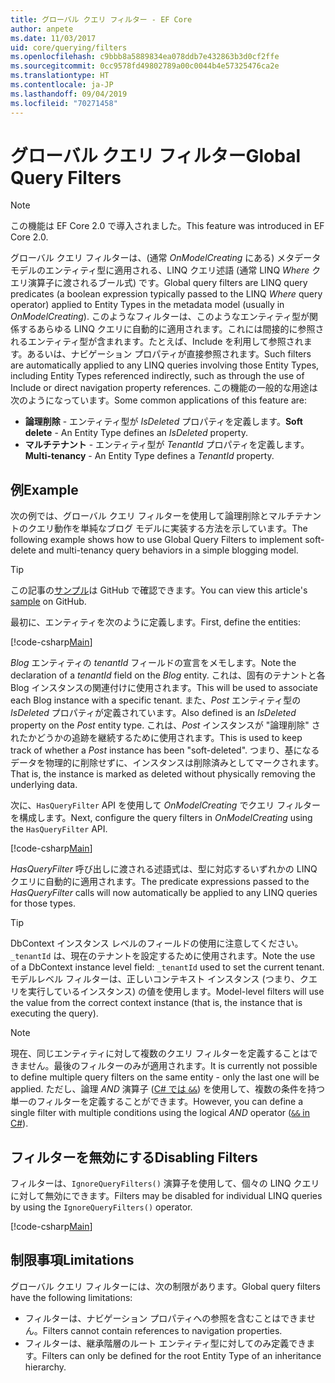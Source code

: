 ```yaml
---
title: グローバル クエリ フィルター - EF Core
author: anpete
ms.date: 11/03/2017
uid: core/querying/filters
ms.openlocfilehash: c9bbb8a5889834ea078ddb7e432863b3d0cf2ffe
ms.sourcegitcommit: 0cc9578fd49802789a00c0044b4e57325476ca2e
ms.translationtype: HT
ms.contentlocale: ja-JP
ms.lasthandoff: 09/04/2019
ms.locfileid: "70271458"
---
```

# <a name="global-query-filters"></a><span data-ttu-id="b8ca9-102">グローバル クエリ フィルター</span><span class="sxs-lookup"><span data-stu-id="b8ca9-102">Global Query Filters</span></span>

> [!NOTE]
> <span data-ttu-id="b8ca9-103">この機能は EF Core 2.0 で導入されました。</span><span class="sxs-lookup"><span data-stu-id="b8ca9-103">This feature was introduced in EF Core 2.0.</span></span>

<span data-ttu-id="b8ca9-104">グローバル クエリ フィルターは、(通常 *OnModelCreating* にある) メタデータ モデルのエンティティ型に適用される、LINQ クエリ述語 (通常 LINQ *Where* クエリ演算子に渡されるブール式) です。</span><span class="sxs-lookup"><span data-stu-id="b8ca9-104">Global query filters are LINQ query predicates (a boolean expression typically passed to the LINQ *Where* query operator) applied to Entity Types in the metadata model (usually in *OnModelCreating*).</span></span> <span data-ttu-id="b8ca9-105">このようなフィルターは、このようなエンティティ型が関係するあらゆる LINQ クエリに自動的に適用されます。これには間接的に参照されるエンティティ型が含まれます。たとえば、Include を利用して参照されます。あるいは、ナビゲーション プロパティが直接参照されます。</span><span class="sxs-lookup"><span data-stu-id="b8ca9-105">Such filters are automatically applied to any LINQ queries involving those Entity Types, including Entity Types referenced indirectly, such as through the use of Include or direct navigation property references.</span></span> <span data-ttu-id="b8ca9-106">この機能の一般的な用途は次のようになっています。</span><span class="sxs-lookup"><span data-stu-id="b8ca9-106">Some common applications of this feature are:</span></span>

* <span data-ttu-id="b8ca9-107">**論理削除** - エンティティ型が *IsDeleted* プロパティを定義します。</span><span class="sxs-lookup"><span data-stu-id="b8ca9-107">**Soft delete** - An Entity Type defines an *IsDeleted* property.</span></span>
* <span data-ttu-id="b8ca9-108">**マルチテナント** - エンティティ型が *TenantId* プロパティを定義します。</span><span class="sxs-lookup"><span data-stu-id="b8ca9-108">**Multi-tenancy** - An Entity Type defines a *TenantId* property.</span></span>

## <a name="example"></a><span data-ttu-id="b8ca9-109">例</span><span class="sxs-lookup"><span data-stu-id="b8ca9-109">Example</span></span>

<span data-ttu-id="b8ca9-110">次の例では、グローバル クエリ フィルターを使用して論理削除とマルチテナントのクエリ動作を単純なブログ モデルに実装する方法を示しています。</span><span class="sxs-lookup"><span data-stu-id="b8ca9-110">The following example shows how to use Global Query Filters to implement soft-delete and multi-tenancy query behaviors in a simple blogging model.</span></span>

> [!TIP]
> <span data-ttu-id="b8ca9-111">この記事の[サンプル](https://github.com/aspnet/EntityFramework.Docs/tree/master/samples/core/QueryFilters)は GitHub で確認できます。</span><span class="sxs-lookup"><span data-stu-id="b8ca9-111">You can view this article's [sample](https://github.com/aspnet/EntityFramework.Docs/tree/master/samples/core/QueryFilters) on GitHub.</span></span>

<span data-ttu-id="b8ca9-112">最初に、エンティティを次のように定義します。</span><span class="sxs-lookup"><span data-stu-id="b8ca9-112">First, define the entities:</span></span>

[!code-csharp[Main](../../../samples/core/QueryFilters/Program.cs#Entities)]

<span data-ttu-id="b8ca9-113">_Blog_ エンティティの _tenantId_ フィールドの宣言をメモします。</span><span class="sxs-lookup"><span data-stu-id="b8ca9-113">Note the declaration of a _tenantId_ field on the _Blog_ entity.</span></span> <span data-ttu-id="b8ca9-114">これは、固有のテナントと各 Blog インスタンスの関連付けに使用されます。</span><span class="sxs-lookup"><span data-stu-id="b8ca9-114">This will be used to associate each Blog instance with a specific tenant.</span></span> <span data-ttu-id="b8ca9-115">また、_Post_ エンティティ型の _IsDeleted_ プロパティが定義されています。</span><span class="sxs-lookup"><span data-stu-id="b8ca9-115">Also defined is an _IsDeleted_ property on the _Post_ entity type.</span></span> <span data-ttu-id="b8ca9-116">これは、_Post_ インスタンスが "論理削除" されたかどうかの追跡を継続するために使用されます。</span><span class="sxs-lookup"><span data-stu-id="b8ca9-116">This is used to keep track of whether a _Post_ instance has been "soft-deleted".</span></span> <span data-ttu-id="b8ca9-117">つまり、基になるデータを物理的に削除せずに、インスタンスは削除済みとしてマークされます。</span><span class="sxs-lookup"><span data-stu-id="b8ca9-117">That is, the instance is marked as deleted without physically removing the underlying data.</span></span>

<span data-ttu-id="b8ca9-118">次に、`HasQueryFilter` API を使用して _OnModelCreating_ でクエリ フィルターを構成します。</span><span class="sxs-lookup"><span data-stu-id="b8ca9-118">Next, configure the query filters in _OnModelCreating_ using the `HasQueryFilter` API.</span></span>

[!code-csharp[Main](../../../samples/core/QueryFilters/Program.cs#Configuration)]

<span data-ttu-id="b8ca9-119">_HasQueryFilter_ 呼び出しに渡される述語式は、型に対応するいずれかの LINQ クエリに自動的に適用されます。</span><span class="sxs-lookup"><span data-stu-id="b8ca9-119">The predicate expressions passed to the _HasQueryFilter_ calls will now automatically be applied to any LINQ queries for those types.</span></span>

> [!TIP]
> <span data-ttu-id="b8ca9-120">DbContext インスタンス レベルのフィールドの使用に注意してください。`_tenantId` は、現在のテナントを設定するために使用されます。</span><span class="sxs-lookup"><span data-stu-id="b8ca9-120">Note the use of a DbContext instance level field: `_tenantId` used to set the current tenant.</span></span> <span data-ttu-id="b8ca9-121">モデルレベル フィルターは、正しいコンテキスト インスタンス (つまり、クエリを実行しているインスタンス) の値を使用します。</span><span class="sxs-lookup"><span data-stu-id="b8ca9-121">Model-level filters will use the value from the correct context instance (that is, the instance that is executing the query).</span></span>

> [!NOTE]
> <span data-ttu-id="b8ca9-122">現在、同じエンティティに対して複数のクエリ フィルターを定義することはできません。最後のフィルターのみが適用されます。</span><span class="sxs-lookup"><span data-stu-id="b8ca9-122">It is currently not possible to define multiple query filters on the same entity - only the last one will be applied.</span></span> <span data-ttu-id="b8ca9-123">ただし、論理 _AND_ 演算子 ([C# では `&&`](https://docs.microsoft.com/dotnet/csharp/language-reference/operators/boolean-logical-operators#conditional-logical-and-operator-)) を使用して、複数の条件を持つ単一のフィルターを定義することができます。</span><span class="sxs-lookup"><span data-stu-id="b8ca9-123">However, you can define a single filter with multiple conditions using the logical _AND_ operator ([`&&` in C#](https://docs.microsoft.com/dotnet/csharp/language-reference/operators/boolean-logical-operators#conditional-logical-and-operator-)).</span></span>

## <a name="disabling-filters"></a><span data-ttu-id="b8ca9-124">フィルターを無効にする</span><span class="sxs-lookup"><span data-stu-id="b8ca9-124">Disabling Filters</span></span>

<span data-ttu-id="b8ca9-125">フィルターは、`IgnoreQueryFilters()` 演算子を使用して、個々の LINQ クエリに対して無効にできます。</span><span class="sxs-lookup"><span data-stu-id="b8ca9-125">Filters may be disabled for individual LINQ queries by using the `IgnoreQueryFilters()` operator.</span></span>

[!code-csharp[Main](../../../samples/core/QueryFilters/Program.cs#IgnoreFilters)]

## <a name="limitations"></a><span data-ttu-id="b8ca9-126">制限事項</span><span class="sxs-lookup"><span data-stu-id="b8ca9-126">Limitations</span></span>

<span data-ttu-id="b8ca9-127">グローバル クエリ フィルターには、次の制限があります。</span><span class="sxs-lookup"><span data-stu-id="b8ca9-127">Global query filters have the following limitations:</span></span>

* <span data-ttu-id="b8ca9-128">フィルターは、ナビゲーション プロパティへの参照を含むことはできません。</span><span class="sxs-lookup"><span data-stu-id="b8ca9-128">Filters cannot contain references to navigation properties.</span></span>
* <span data-ttu-id="b8ca9-129">フィルターは、継承階層のルート エンティティ型に対してのみ定義できます。</span><span class="sxs-lookup"><span data-stu-id="b8ca9-129">Filters can only be defined for the root Entity Type of an inheritance hierarchy.</span></span>
